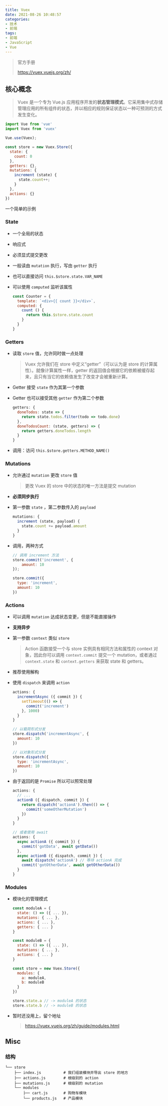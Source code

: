 ```yaml
---
title: Vuex
date: 2021-08-26 10:48:57
categories:
- 技术
- 前端
tags:
- 前端
- JavaScript
- Vue
---
```

> 官方手册
>
> https://vuex.vuejs.org/zh/

## 核心概念

> Vuex 是一个专为 Vue.js 应用程序开发的**状态管理模式**。它采用集中式存储管理应用的所有组件的状态，并以相应的规则保证状态以一种可预测的方式发生变化。

```javascript
import Vue from 'vue'
import Vuex from 'vuex'

Vue.use(Vuex);

const store = new Vuex.Store({
  state: {
    count: 0
  },
  getters: {},
  mutations: {
    increment (state) {
      state.count++;
    }
  },
  actions: {}
})
```

一个简单的示例

<!--more-->

### State

- 一个全局的状态

- 响应式

- 必须显式提交更改

- 一般读由 `mutation` 执行，写由 `getter` 执行

- 也可以直接访问 `this.$store.state.VAR_NAME`

- 可以使用 `computed` 监听该属性

  ``` javascript
  const Counter = {
    template: `<div>{{ count }}</div>`,
    computed: {
      count () {
        return this.$store.state.count
      }
    }
  }
  ```



### Getters

- 读取 `store` 值，允许同时做一点处理

  > Vuex 允许我们在 store 中定义“getter”（可以认为是 store 的计算属性）。就像计算属性一样，getter 的返回值会根据它的依赖被缓存起来，且只有当它的依赖值发生了改变才会被重新计算。

- Getter 接受 `state` 作为其第一个参数

- Getter 也可以接受其他 `getter` 作为第二个参数

  ``` javascript
  getters: {
    doneTodos: state => {
      return state.todos.filter(todo => todo.done)
    },
    doneTodosCount: (state, getters) => {
      return getters.doneTodos.length
    }
  }
  ```

- 调用：访问 `this.$store.getters.METHOD_NAME()`



### Mutations

- 允许通过 `mutation` 更改 `store` 值

  > 更改 Vuex 的 store 中的状态的唯一方法是提交 mutation

- **必须同步执行**

- 第一参数 `state` ，第二参数传入的 `payload`

  ```javascript
  mutations: {
    increment (state, payload) {
      state.count += payload.amount
    }
  }
  ```

- 调用，两种方式

  ```javascript
  // 调用 increment 方法
  store.commit('increment', {
      amount: 10
  });
  
  store.commit({
    type: 'increment',
    amount: 10
  })
  ```

  

### Actions

- 可以调用 `mutation` 达成状态变更，但是不能直接操作

- **支持异步**

- 第一参数 `context` 类似 `store`

  > Action 函数接受一个与 store 实例具有相同方法和属性的 context 对象，因此你可以调用 `context.commit` 提交一个 mutation，或者通过 `context.state` 和 `context.getters` 来获取 state 和 getters。

- 推荐使用解构

- 使用 `dispatch` 来调用 `action`

  ```javascript
  actions: {
    incrementAsync ({ commit }) {
      setTimeout(() => {
        commit('increment')
      }, 1000)
    }
  }
  
  // 以载荷形式分发
  store.dispatch('incrementAsync', {
    amount: 10
  })
  
  // 以对象形式分发
  store.dispatch({
    type: 'incrementAsync',
    amount: 10
  })
  ```

- 由于返回的是 `Promise` 所以可以照常处理

  ``` javascript
  actions: {
    // ...
    actionB ({ dispatch, commit }) {
      return dispatch('actionA').then(() => {
        commit('someOtherMutation')
      })
    }
  }
  
  // 或者使用 await
  actions: {
    async actionA ({ commit }) {
      commit('gotData', await getData())
    },
    async actionB ({ dispatch, commit }) {
      await dispatch('actionA') // 等待 actionA 完成
      commit('gotOtherData', await getOtherData())
    }
  }
  ```

  

### Modules

- 模块化的管理模式

  ```javascript
  const moduleA = {
    state: () => ({ ... }),
    mutations: { ... },
    actions: { ... },
    getters: { ... }
  }
  
  const moduleB = {
    state: () => ({ ... }),
    mutations: { ... },
    actions: { ... }
  }
  
  const store = new Vuex.Store({
    modules: {
      a: moduleA,
      b: moduleB
    }
  })
  
  store.state.a // -> moduleA 的状态
  store.state.b // -> moduleB 的状态
  ```

- 暂时还没用上，留个地址

  > https://vuex.vuejs.org/zh/guide/modules.html



## Misc

### 结构

```
└── store
    ├── index.js          # 我们组装模块并导出 store 的地方
    ├── actions.js        # 根级别的 action
    ├── mutations.js      # 根级别的 mutation
    └── modules
        ├── cart.js       # 购物车模块
        └── products.js   # 产品模块
```



